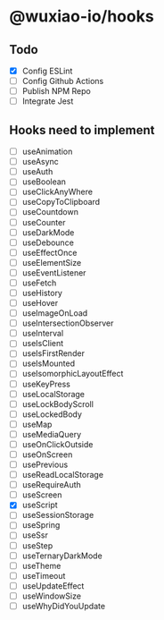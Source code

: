 # @wuxiao-io/hooks

## Todo

- [x] Config ESLint
- [ ] Config Github Actions
- [ ] Publish NPM Repo
- [ ] Integrate Jest

## Hooks need to implement

- [ ] useAnimation
- [ ] useAsync
- [ ] useAuth
- [ ] useBoolean
- [ ] useClickAnyWhere
- [ ] useCopyToClipboard
- [ ] useCountdown
- [ ] useCounter
- [ ] useDarkMode
- [ ] useDebounce
- [ ] useEffectOnce
- [ ] useElementSize
- [ ] useEventListener
- [ ] useFetch
- [ ] useHistory
- [ ] useHover
- [ ] useImageOnLoad
- [ ] useIntersectionObserver
- [ ] useInterval
- [ ] useIsClient
- [ ] useIsFirstRender
- [ ] useIsMounted
- [ ] useIsomorphicLayoutEffect
- [ ] useKeyPress
- [ ] useLocalStorage
- [ ] useLockBodyScroll
- [ ] useLockedBody
- [ ] useMap
- [ ] useMediaQuery
- [ ] useOnClickOutside
- [ ] useOnScreen
- [ ] usePrevious
- [ ] useReadLocalStorage
- [ ] useRequireAuth
- [ ] useScreen
- [x] useScript
- [ ] useSessionStorage
- [ ] useSpring
- [ ] useSsr
- [ ] useStep
- [ ] useTernaryDarkMode
- [ ] useTheme
- [ ] useTimeout
- [ ] useUpdateEffect
- [ ] useWindowSize
- [ ] useWhyDidYouUpdate
